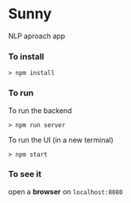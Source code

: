 # Sunny

NLP aproach app

### To install

```
> npm install

```
### To run

To run the backend

```
> npm run server
```
To run the UI (in a new terminal)

```
> npm start
```
### To see it

open a **browser** on ```localhost:8080```

